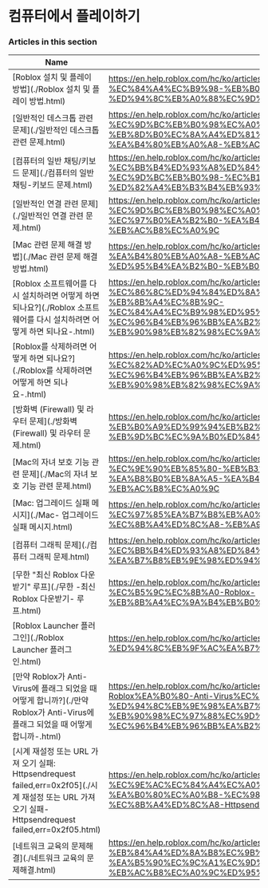 # 컴퓨터에서 플레이하기  
### Articles in this section
Name|URL
-|-
[Roblox 설치 및 플레이 방법](./Roblox 설치 및 플레이 방법.html) |https://en.help.roblox.com/hc/ko/articles/204473560-Roblox-%EC%84%A4%EC%B9%98-%EB%B0%8F-%ED%94%8C%EB%A0%88%EC%9D%B4-%EB%B0%A9%EB%B2%95
[일반적인 데스크톱 관련 문제](./일반적인 데스크톱 관련 문제.html) |https://en.help.roblox.com/hc/ko/articles/203312870-%EC%9D%BC%EB%B0%98%EC%A0%81%EC%9D%B8-%EB%8D%B0%EC%8A%A4%ED%81%AC%ED%86%B1-%EA%B4%80%EB%A0%A8-%EB%AC%B8%EC%A0%9C
[컴퓨터의 일반 채팅/키보드 문제](./컴퓨터의 일반 채팅-키보드 문제.html) |https://en.help.roblox.com/hc/ko/articles/203313040-%EC%BB%B4%ED%93%A8%ED%84%B0%EC%9D%98-%EC%9D%BC%EB%B0%98-%EC%B1%84%ED%8C%85-%ED%82%A4%EB%B3%B4%EB%93%9C-%EB%AC%B8%EC%A0%9C
[일반적인 연결 관련 문제](./일반적인 연결 관련 문제.html) |https://en.help.roblox.com/hc/ko/articles/203312880-%EC%9D%BC%EB%B0%98%EC%A0%81%EC%9D%B8-%EC%97%B0%EA%B2%B0-%EA%B4%80%EB%A0%A8-%EB%AC%B8%EC%A0%9C
[Mac 관련 문제 해결 방법](./Mac 관련 문제 해결 방법.html) |https://en.help.roblox.com/hc/ko/articles/203312990-Mac-%EA%B4%80%EB%A0%A8-%EB%AC%B8%EC%A0%9C-%ED%95%B4%EA%B2%B0-%EB%B0%A9%EB%B2%95
[Roblox 소프트웨어를 다시 설치하려면 어떻게 하면 되나요?](./Roblox 소프트웨어를 다시 설치하려면 어떻게 하면 되나요-.html) |https://en.help.roblox.com/hc/ko/articles/203312910-Roblox-%EC%86%8C%ED%94%84%ED%8A%B8%EC%9B%A8%EC%96%B4%EB%A5%BC-%EB%8B%A4%EC%8B%9C-%EC%84%A4%EC%B9%98%ED%95%98%EB%A0%A4%EB%A9%B4-%EC%96%B4%EB%96%BB%EA%B2%8C-%ED%95%98%EB%A9%B4-%EB%90%98%EB%82%98%EC%9A%94
[Roblox를 삭제하려면 어떻게 하면 되나요?](./Roblox를 삭제하려면 어떻게 하면 되나요-.html) |https://en.help.roblox.com/hc/ko/articles/203312980-Roblox%EB%A5%BC-%EC%82%AD%EC%A0%9C%ED%95%98%EB%A0%A4%EB%A9%B4-%EC%96%B4%EB%96%BB%EA%B2%8C-%ED%95%98%EB%A9%B4-%EB%90%98%EB%82%98%EC%9A%94
[방화벽 (Firewall) 및 라우터 문제](./방화벽 (Firewall) 및 라우터 문제.html) |https://en.help.roblox.com/hc/ko/articles/203312840-%EB%B0%A9%ED%99%94%EB%B2%BD-Firewall-%EB%B0%8F-%EB%9D%BC%EC%9A%B0%ED%84%B0-%EB%AC%B8%EC%A0%9C
[Mac의 자녀 보호 기능 관련 문제](./Mac의 자녀 보호 기능 관련 문제.html) |https://en.help.roblox.com/hc/ko/articles/203313010-Mac%EC%9D%98-%EC%9E%90%EB%85%80-%EB%B3%B4%ED%98%B8-%EA%B8%B0%EB%8A%A5-%EA%B4%80%EB%A0%A8-%EB%AC%B8%EC%A0%9C
[Mac: 업그레이드 실패 메시지](./Mac- 업그레이드 실패 메시지.html) |https://en.help.roblox.com/hc/ko/articles/203313000-Mac-%EC%97%85%EA%B7%B8%EB%A0%88%EC%9D%B4%EB%93%9C-%EC%8B%A4%ED%8C%A8-%EB%A9%94%EC%8B%9C%EC%A7%80
[컴퓨터 그래픽 문제](./컴퓨터 그래픽 문제.html) |https://en.help.roblox.com/hc/ko/articles/203312790-%EC%BB%B4%ED%93%A8%ED%84%B0-%EA%B7%B8%EB%9E%98%ED%94%BD-%EB%AC%B8%EC%A0%9C
[무한 "최신 Roblox 다운받기" 루프](./무한 -최신 Roblox 다운받기- 루프.html) |https://en.help.roblox.com/hc/ko/articles/203312940-%EB%AC%B4%ED%95%9C-%EC%B5%9C%EC%8B%A0-Roblox-%EB%8B%A4%EC%9A%B4%EB%B0%9B%EA%B8%B0-%EB%A3%A8%ED%94%84
[Roblox Launcher 플러그인](./Roblox Launcher 플러그인.html) |https://en.help.roblox.com/hc/ko/articles/203313020-Roblox-Launcher-%ED%94%8C%EB%9F%AC%EA%B7%B8%EC%9D%B8
[만약 Roblox가 Anti-Virus에 플래그 되었을 때 어떻게 합니까?](./만약 Roblox가 Anti-Virus에 플래그 되었을 때 어떻게 합니까-.html) |https://en.help.roblox.com/hc/ko/articles/203313030-%EB%A7%8C%EC%95%BD-Roblox%EA%B0%80-Anti-Virus%EC%97%90-%ED%94%8C%EB%9E%98%EA%B7%B8-%EB%90%98%EC%97%88%EC%9D%84-%EB%95%8C-%EC%96%B4%EB%96%BB%EA%B2%8C-%ED%95%A9%EB%8B%88%EA%B9%8C
[시계 재설정 또는 URL 가져 오기 실패: Httpsendrequest failed,err=0x2f05](./시계 재설정 또는 URL 가져 오기 실패- Httpsendrequest failed,err=0x2f05.html) |https://en.help.roblox.com/hc/ko/articles/203312830-%EC%8B%9C%EA%B3%84-%EC%9E%AC%EC%84%A4%EC%A0%95-%EB%98%90%EB%8A%94-URL-%EA%B0%80%EC%A0%B8-%EC%98%A4%EA%B8%B0-%EC%8B%A4%ED%8C%A8-Httpsendrequest-failed-err-0x2f05
[네트워크 교육의 문제해결](./네트워크 교육의 문제해결.html) |https://en.help.roblox.com/hc/ko/articles/115005744663-%EB%84%A4%ED%8A%B8%EC%9B%8C%ED%81%AC-%EA%B5%90%EC%9C%A1%EC%9D%98-%EB%AC%B8%EC%A0%9C%ED%95%B4%EA%B2%B0